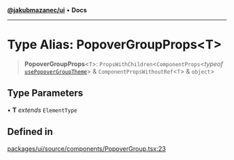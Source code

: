 [**@jakubmazanec/ui**](../README.md) • **Docs**

---

# Type Alias: PopoverGroupProps\<T\>

> **PopoverGroupProps**\<`T`\>: `PropsWithChildren`\<`ComponentProps`\<_typeof_
> [`usePopoverGroupTheme`](../functions/usePopoverGroupTheme.md)\> &
> `ComponentPropsWithoutRef`\<`T`\> & `object`\>

## Type Parameters

• **T** _extends_ `ElementType`

## Defined in

[packages/ui/source/components/PopoverGroup.tsx:23](https://github.com/jakubmazanec/tools/blob/28bd44b020b25cf8f9b96b5a385bb7c918cf32ab/packages/ui/source/components/PopoverGroup.tsx#L23)
